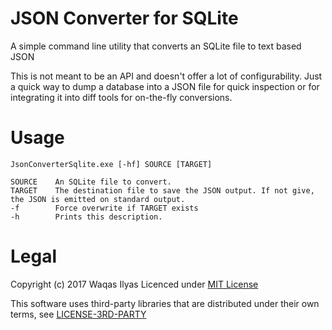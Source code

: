 # JSON Converter for SQLite
A simple command line utility that converts an SQLite file to text based JSON

This is not meant to be an API and doesn't offer a lot of configurability. Just a quick way to dump a database into a JSON file for quick inspection or for integrating it into diff tools for on-the-fly conversions.

# Usage

```
JsonConverterSqlite.exe [-hf] SOURCE [TARGET]

SOURCE    An SQLite file to convert.
TARGET    The destination file to save the JSON output. If not give, the JSON is emitted on standard output.
-f        Force overwrite if TARGET exists
-h        Prints this description.
```

# Legal

Copyright (c) 2017 Waqas Ilyas
Licenced under [MIT License](LICENSE.md)

This software uses third-party libraries that are distributed under their own terms, see [LICENSE-3RD-PARTY](LICENSE-3RD-PARTY.md)